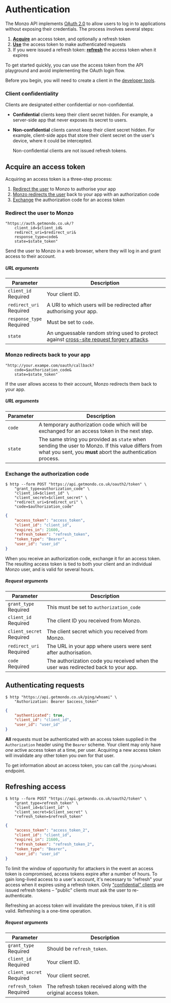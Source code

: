 # Authentication

The Monzo API implements [OAuth 2.0](http://oauth.net/2/) to allow users to log in to applications without exposing their credentials. The process involves several steps:

1. [**Acquire**](#acquire-an-access-token) an access token, and optionally a refresh token
2. [**Use**](#authenticating-requests) the access token to make authenticated requests
3. If you were issued a refresh token: [**refresh**](#refreshing-access) the access token when it expires

<aside class="notice">
To get started quickly, you can use the access token from the API playground and avoid implementing the OAuth login flow.
</aside>

Before you begin, you will need to create a client in the [developer tools](https://developer.getmondo.co.uk).

### Client confidentiality

Clients are designated either confidential or non-confidential.

* **Confidential** clients keep their client secret hidden. For example, a server-side app that never exposes its secret to users.
* **Non-confidential** clients cannot keep their client secret hidden. For example, client-side apps that store their client secret on the user's device, where it could be intercepted.

    Non-confidential clients are not issued refresh tokens.

## Acquire an access token

Acquiring an access token is a three-step process:

1. [Redirect the user](#redirect-the-user-to-monzo) to Monzo to authorise your app
2. [Monzo redirects the user](#monzo-redirects-back-to-your-app) back to your app with an authorization code
3. [Exchange](#exchange-the-authorization-code) the authorization code for an access token

### Redirect the user to Monzo

```shell
"https://auth.getmondo.co.uk/?
    client_id=$client_id&
    redirect_uri=$redirect_uri&
    response_type=code&
    state=$state_token"
```

Send the user to Monzo in a web browser, where they will log in and grant access to their account.

##### URL arguments

<span class="hide">Parameter</span> | <span class="hide">Description</span>
------------------------------------|--------------------------------------
`client_id`<br><span class="label notice">Required</span>|Your client ID.
`redirect_uri`<br><span class="label notice">Required</span>|A URI to which users will be redirected after authorising your app.
`response_type`<br><span class="label notice">Required</span>|Must be set to `code`.
`state`|An unguessable random string used to protect against [cross-site request forgery attacks](http://www.twobotechnologies.com/blog/2014/02/importance-of-state-in-oauth2.html).


### Monzo redirects back to your app

```shell
"http://your.exampe.com/oauth/callback?
    code=$authorization_code&
    state=$state_token"
```

If the user allows access to their account, Monzo redirects them back to your app.

##### URL arguments

<span class="hide">Parameter</span> | <span class="hide">Description</span>
------------------------------------|--------------------------------------
`code`|A temporary authorization code which will be exchanged for an access token in the next step.
`state`|The same string you provided as `state` when sending the user to Monzo. If this value differs from what you sent, you **must** abort the authentication process.

### Exchange the authorization code

```shell
$ http --form POST "https://api.getmondo.co.uk/oauth2/token" \
    "grant_type=authorization_code" \
    "client_id=$client_id" \
    "client_secret=$client_secret" \
    "redirect_uri=$redirect_uri" \
    "code=$authorization_code"
```

```json
{
    "access_token": "access_token",
    "client_id": "client_id",
    "expires_in": 21600,
    "refresh_token": "refresh_token",
    "token_type": "Bearer",
    "user_id": "user_id"
}
```

When you receive an authorization code, exchange it for an access token. The resulting access token is tied to both your client and an individual Monzo user, and is valid for several hours.

##### Request arguments

<span class="hide">Parameter</span> | <span class="hide">Description</span>
------------------------------------|--------------------------------------
`grant_type`<br><span class="label notice">Required</span>|This must be set to `authorization_code`
`client_id`<br><span class="label notice">Required</span>|The client ID you received from Monzo.
`client_secret`<br><span class="label notice">Required</span>|The client secret which you received from Monzo.
`redirect_uri`<br><span class="label notice">Required</span>|The URL in your app where users were sent after authorisation.
`code`<br><span class="label notice">Required</span>|The authorization code you received when the user was redirected back to your app.

## Authenticating requests

```shell
$ http "https://api.getmondo.co.uk/ping/whoami" \
    "Authorization: Bearer $access_token"
```
```json
{
    "authenticated": true,
    "client_id": "client_id",
    "user_id": "user_id"
}
```

**All** requests must be authenticated with an access token supplied in the `Authorization` header using the `Bearer` scheme. Your client may only have *one* active access token at a time, per user. Acquiring a new access token will invalidate any other token you own for that user.

To get information about an access token, you can call the `/ping/whoami` endpoint.


## Refreshing access

```shell
$ http --form POST "https://api.getmondo.co.uk/oauth2/token" \
    "grant_type=refresh_token" \
    "client_id=$client_id" \
    "client_secret=$client_secret" \
    "refresh_token=$refresh_token"
```
```json
{
    "access_token": "access_token_2",
    "client_id": "client_id",
    "expires_in": 21600,
    "refresh_token": "refresh_token_2",
    "token_type": "Bearer",
    "user_id": "user_id"
}
```

To limit the window of opportunity for attackers in the event an access token is compromised, access tokens expire after a number of hours. To gain long-lived access to a user's account, it's necessary to "refresh" your access when it expires using a refresh token. Only ["confidential" clients](https://tools.ietf.org/html/rfc6749#section-2.1) are issued refresh tokens – "public" clients must ask the user to re-authenticate.

Refreshing an access token will invalidate the previous token, if it is still valid. Refreshing is a one-time operation.

##### Request arguments

<span class="hide">Parameter</span> | <span class="hide">Description</span>
------------------------------------|--------------------------------------
`grant_type`<br><span class="label notice">Required</span>|Should be `refresh_token`.
`client_id`<br><span class="label notice">Required</span>|Your client ID.
`client_secret`<br><span class="label notice">Required</span>|Your client secret.
`refresh_token`<br><span class="label notice">Required</span>|The refresh token received along with the original access token.
